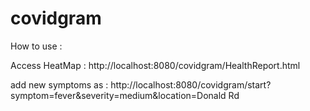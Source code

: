 # covidgram

How to use :

Access HeatMap : http://localhost:8080/covidgram/HealthReport.html

add new symptoms as : http://localhost:8080/covidgram/start?symptom=fever&severity=medium&location=Donald Rd
